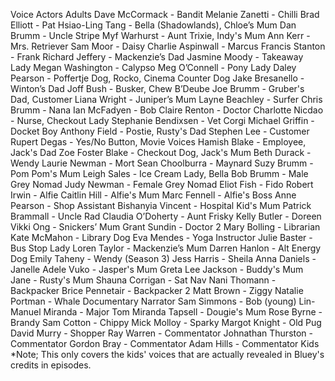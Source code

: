 Voice Actors
Adults
Dave McCormack - Bandit
Melanie Zanetti - Chilli
Brad Elliott - Pat
Hsiao-Ling Tang - Bella (Shadowlands), Chloe’s Mum
Dan Brumm - Uncle Stripe
Myf Warhurst - Aunt Trixie, Indy's Mum
Ann Kerr - Mrs. Retriever
Sam Moor - Daisy
Charlie Aspinwall - Marcus
Francis Stanton - Frank
Richard Jeffery - Mackenzie’s Dad
Jasmine Moody - Takeaway Lady
Megan Washington - Calypso
Meg O’Connell - Pony Lady
Daley Pearson - Poffertje Dog, Rocko, Cinema Counter Dog
Jake Bresanello - Winton’s Dad
Joff Bush - Busker, Chew B’Deube
Joe Brumm - Gruber's Dad, Customer
Liana Wright - Juniper’s Mum
Layne Beachley - Surfer
Chris Brumm - Nana
Ian McFadyen - Bob
Claire Renton - Doctor
Charlotte Nicdao - Nurse, Checkout Lady
Stephanie Bendixsen - Vet Corgi
Michael Griffin - Docket Boy
Anthony Field - Postie, Rusty's Dad
Stephen Lee - Customer
Rupert Degas - Yes/No Button, Movie Voices
Hamish Blake - Employee, Jack's Dad
Zoe Foster Blake - Checkout Dog, Jack's Mum
Beth Durack - Wendy
Laurie Newman - Mort
Sean Choolburra - Maynard
Suzy Brumm - Pom Pom's Mum
Leigh Sales - Ice Cream Lady, Bella
Bob Brumm - Male Grey Nomad
Judy Newman - Female Grey Nomad
Eliot Fish - Fido
Robert Irwin - Alfie
Caitlin Hill - Alfie's Mum
Marc Fennell - Alfie's Boss
Anne Pearson - Shop Assistant
Bishanyia Vincent - Hospital Kid's Mum
Patrick Brammall - Uncle Rad
Claudia O’Doherty - Aunt Frisky
Kelly Butler - Doreen
Vikki Ong - Snickers’ Mum
Grant Sundin - Doctor 2
Mary Bolling - Librarian
Kate McMahon - Library Dog
Eva Mendes - Yoga Instructor
Julie Baster - Bus Stop Lady
Loren Taylor - Mackenzie’s Mum
Darren Hanlon - Alt Energy Dog
Emily Taheny - Wendy (Season 3)
Jess Harris - Sheila
Anna Daniels - Janelle
Adele Vuko - Jasper's Mum
Greta Lee Jackson - Buddy's Mum
Jane - Rusty's Mum
Shauna Corrigan - Sat Nav
Nani Thomann - Backpacker
Brice Pennetair - Backpacker 2
Matt Brown - Ziggy
Natalie Portman - Whale Documentary Narrator
Sam Simmons - Bob (young)
Lin-Manuel Miranda - Major Tom
Miranda Tapsell - Dougie's Mum
Rose Byrne - Brandy
Sam Cotton - Chippy
Mick Molloy - Sparky
Margot Knight - Old Pug
David Murry - Shopper
Ray Warren - Commentator
Johnathan Thurston - Commentator
Gordon Bray - Commentator
Adam Hills - Commentator
Kids
\*Note; This only covers the kids' voices that are actually revealed in Bluey's credits in episodes.
